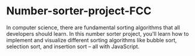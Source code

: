 # Number-sorter-project-FCC
In computer science, there are fundamental sorting algorithms that all developers should learn. In this number sorter project, you'll learn how to implement and visualize different sorting algorithms like bubble sort, selection sort, and insertion sort – all with JavaScript. 
